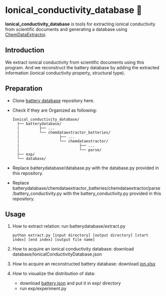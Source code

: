 # Ionical_conductivity_database 🔋
  **Ionical_conductivity_database** is tools for extracting ionical conductivity from scientific documents and generating a database using [ChemDataExtractor](https://github.com/CambridgeMolecularEngineering/chemdataextractor2).
  
## Introduction
  We extract ionical conductivity from scientific documents using this program.
  And we reconstruct the battery database by adding the extracted information (ionical conductivity property, structural type).
  
## Preparation
  - Clone [battery database](https://github.com/ShuHuang/batterydatabase) repository here.
  
  - Check if they are Organized as following:
    ```
    Ionical_conductivity_database/
      ├── batterydatabase/
      |         ├── ...
      |         └── chemdataextractor_batteries/
      |                  ├── ...
      |                  └── chemdataextractor/
      |                           ├── ...
      |                           └── parse/
      ├── exp/
      └── database/
    ```
    
  - Replace batterydatabase/database.py with the database.py provided in this repository.
  - Replace batterydatabase/chemdataextractor_batteries/chemdataextractor/parse/battery_conductivity.py with the battery_conductivity.py provided in this repository.


## Usage
 1. How to extract relation: run batterydatabase/extract.py
     ```
     python extract.py [input directory] [output directory] [start index] [end index] [output file name]
     ```

 2. How to acquire an ionical conductivity database: download database/IonicalConductivityDatabase.json


 3. How to acquire an reconstructed battery database: download [ion.xlsx](https://docs.google.com/spreadsheets/d/1-PSomuy72Uuq60BRBLPKHGbQ0gNBosEz/edit?usp=sharing&ouid=100763551141257878367&rtpof=true&sd=true)


 4. How to visualize the distribution of data: 
 
    - download [battery.json](https://drive.google.com/file/d/1uGynZkAmpc1oD6DebRfXC0EKX3VFIDEB/view?usp=sharing) and put it in exp/ directory
    - run exp/experiment.py
